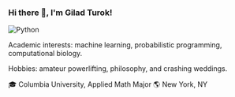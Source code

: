 ### Hi there 👋, I'm Gilad Turok!

![Python]({https://img.shields.io/badge/Python-FFD43B?style=for-the-badge&logo=python&logoColor=blue})

Academic interests: machine learning, probabilistic programming, computational biology.

Hobbies: amateur powerlifting, philosophy, and crashing weddings.


🎓 Columbia University, Applied Math Major
🌎 New York, NY
